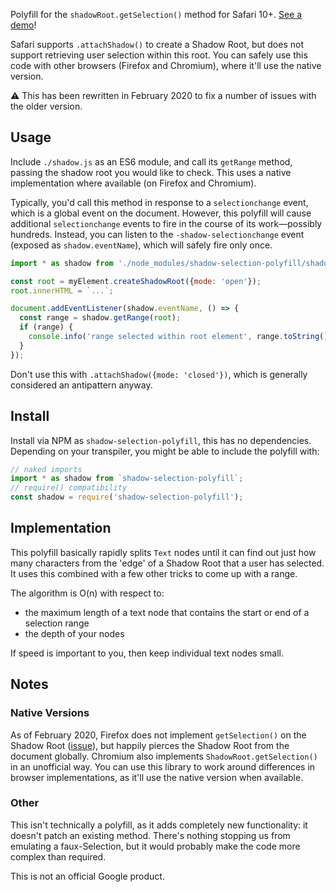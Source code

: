 Polyfill for the `shadowRoot.getSelection()` method for Safari 10+.
[See a demo](https://googlechromelabs.github.io/shadow-selection-polyfill/demo.html)!

Safari supports `.attachShadow()` to create a Shadow Root, but does not support retrieving user selection within this root.
You can safely use this code with other browsers (Firefox and Chromium), where it'll use the native version.

⚠️ This has been rewritten in February 2020 to fix a number of issues with the older version.

## Usage

Include `./shadow.js` as an ES6 module, and call its `getRange` method, passing the shadow root you would like to check.
This uses a native implementation where available (on Firefox and Chromium).

Typically, you'd call this method in response to a `selectionchange` event, which is a global event on the document.
However, this polyfill will cause additional `selectionchange` events to fire in the course of its work—possibly hundreds.
Instead, you can listen to the `-shadow-selectionchange` event (exposed as `shadow.eventName`), which will safely fire only once.

```js
import * as shadow from './node_modules/shadow-selection-polyfill/shadow.js';

const root = myElement.createShadowRoot({mode: 'open'});
root.innerHTML = `...`;

document.addEventListener(shadow.eventName, () => {
  const range = shadow.getRange(root);
  if (range) {
    console.info('range selected within root element', range.toString());
  }
});
```

Don't use this with `.attachShadow({mode: 'closed'})`, which is generally considered an antipattern anyway.

## Install

Install via NPM as `shadow-selection-polyfill`, this has no dependencies.
Depending on your transpiler, you might be able to include the polyfill with:

```js
// naked imports
import * as shadow from `shadow-selection-polyfill`;
// require() compatibility
const shadow = require('shadow-selection-polyfill');
```

## Implementation

This polyfill basically rapidly splits `Text` nodes until it can find out just how many characters from the 'edge' of a Shadow Root that a user has selected.
It uses this combined with a few other tricks to come up with a range.

The algorithm is O(n) with respect to:

* the maximum length of a text node that contains the start or end of a selection range
* the depth of your nodes

If speed is important to you, then keep individual text nodes small.

## Notes

### Native Versions

As of February 2020, Firefox does not implement `getSelection()` on the Shadow Root ([issue](https://bugzilla.mozilla.org/show_bug.cgi?id=1430308)), but happily pierces the Shadow Root from the document globally.
Chromium also implements `ShadowRoot.getSelection()` in an unofficial way.
You can use this library to work around differences in browser implementations, as it'll use the native version when available.

### Other

This isn't technically a polyfill, as it adds completely new functionality: it doesn't patch an existing method.
There's nothing stopping us from emulating a faux-Selection, but it would probably make the code more complex than required.

This is not an official Google product.
